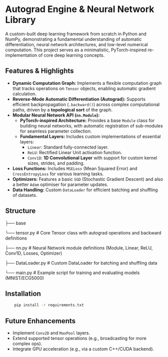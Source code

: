 # Autograd Engine & Neural Network Library

A custom-built deep learning framework from scratch in Python and NumPy, demonstrating a fundamental understanding of automatic differentiation, neural network architectures, and low-level numerical computation. This project serves as a minimalistic, PyTorch-inspired re-implementation of core deep learning concepts.

## Features & Highlights

*   **Dynamic Computation Graph:** Implements a flexible computation graph that tracks operations on `Tensor` objects, enabling automatic gradient calculation.
*   **Reverse-Mode Automatic Differentiation (Autograd):** Supports efficient backpropagation (`.backward()`) across complex computational paths, driven by a **topological sort** of the graph.
*   **Modular Neural Network API (`nn.Module`):**
    *   **PyTorch-inspired Architecture:** Provides a base `Module` class for building neural networks, with automatic registration of sub-modules for seamless parameter collection.
    *   **Fundamental Layers:** Includes custom implementations of essential layers:
        *   `Linear`: Standard fully-connected layer.
        *   `ReLU`: Rectified Linear Unit activation function.
        *   `Conv1D`: **1D Convolutional Layer** with support for custom kernel sizes, strides, and padding.
*   **Loss Functions:** Includes `MSELoss` (Mean Squared Error) and `CrossEntropyLoss` for various learning tasks.
*   **Optimizers:** Features a basic `SGD` (Stochastic Gradient Descent) and also a better `Adam` optimiser for parameter updates.
*   **Data Handling:** Custom `DataLoader` for efficient batching and shuffling of datasets.

## Structure
├── base

└── tensor.py # Core Tensor class with autograd operations and backward definitions

├── nn.py # Neural Network module definitions (Module, Linear, ReLU, Conv1D, Losses, Optimizer)

├── DataLoader.py # Custom DataLoader for batching and shuffling data

└── main.py # Example script for training and evaluating models (MNIST/ECG5000)


## Installation
```bash
    pip install -r requirements.txt
```

## Future Enhancements

*   Implement `Conv2D` and `MaxPool` layers.
*   Extend supported tensor operations (e.g., broadcasting for more complex ops).
*   Integrate GPU acceleration (e.g., via a custom C++/CUDA backend).
